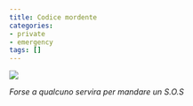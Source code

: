 ```yaml
---
title: Codice mordente
categories:
- private
- emergency
tags: []
---
```

[![]({{site.url}}/images/morsecodes.png)]({{site.url}}/images/morsecodes.png)

_Forse a qualcuno servira per mandare un S.O.S_

